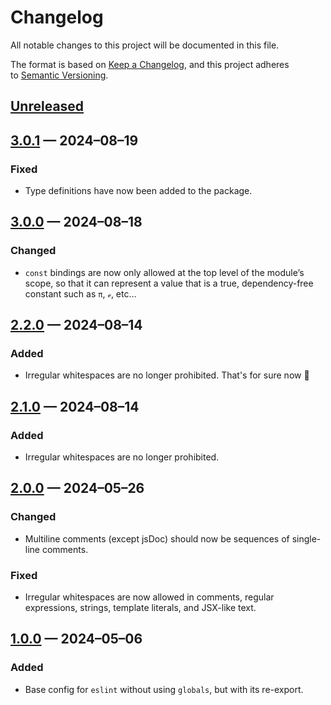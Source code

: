 <!-- markdownlint-disable MD024 -->
# Changelog

All notable changes to this project will be documented in this file.

The format is based on [Keep a Changelog](https://keepachangelog.com), and this project adheres to [Semantic Versioning](https://semver.org).

## [Unreleased]

## [3.0.1] — 2024–08–19

### Fixed

- Type definitions have now been added to the package.

## [3.0.0] — 2024–08–18

### Changed

- `const` bindings are now only allowed at the top level of the module’s scope, so that it can represent a value that is a true, dependency-free constant such as `π`, `ℯ`, etc…

## [2.2.0] — 2024–08–14

### Added

- Irregular whitespaces are no longer prohibited. That's for sure now 🤭

## [2.1.0] — 2024–08–14

### Added

- Irregular whitespaces are no longer prohibited.

## [2.0.0] — 2024–05–26

### Changed

- Multiline comments (except jsDoc) should now be sequences of single-line comments.

### Fixed

- Irregular whitespaces are now allowed in comments, regular expressions, strings, template literals, and JSX-like text.

## [1.0.0] — 2024–05–06

### Added

- Base config for `eslint` without using `globals`, but with its re-export.

[Unreleased]: https://github.com/firefoxic/eslint-config/compare/v3.0.1...HEAD
[3.0.1]: https://github.com/firefoxic/eslint-config/compare/v3.0.0...v3.0.1
[3.0.0]: https://github.com/firefoxic/eslint-config/compare/v2.2.0...v3.0.0
[2.2.0]: https://github.com/firefoxic/eslint-config/compare/v2.1.0...v2.2.0
[2.1.0]: https://github.com/firefoxic/eslint-config/compare/v2.0.0...v2.1.0
[2.0.0]: https://github.com/firefoxic/eslint-config/compare/v1.0.0...v2.0.0
[1.0.0]: https://github.com/firefoxic/eslint-config/releases/tag/v1.0.0
